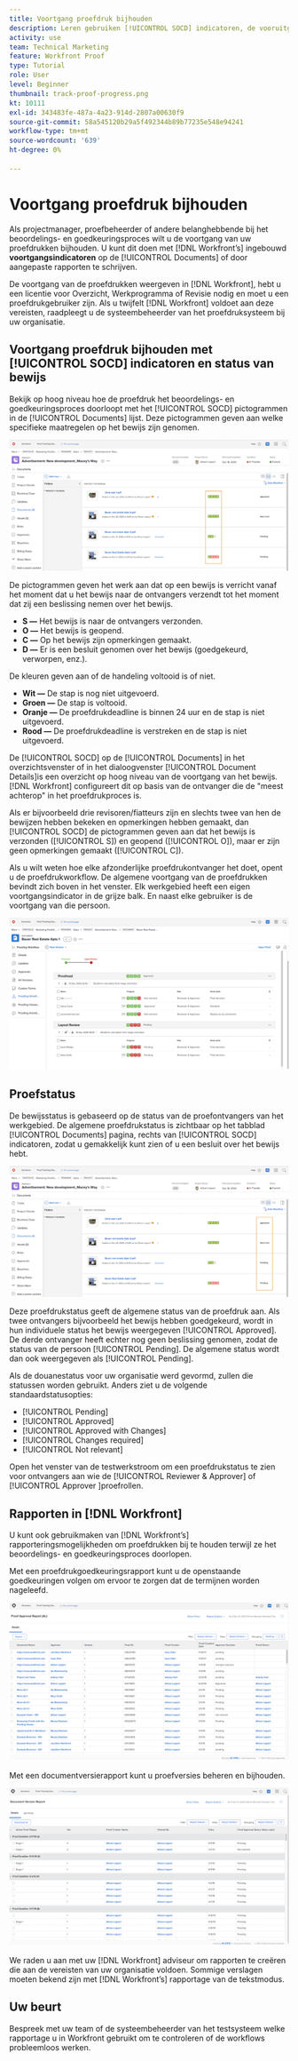 ```yaml
---
title: Voortgang proefdruk bijhouden
description: Leren gebruiken [!UICONTROL SOCD] indicatoren, de vooruitgang van het bewijs en verslagen om de vooruitgang van een bewijs in [!DNL  Workfront].
activity: use
team: Technical Marketing
feature: Workfront Proof
type: Tutorial
role: User
level: Beginner
thumbnail: track-proof-progress.png
kt: 10111
exl-id: 343483fe-487a-4a23-914d-2807a00630f9
source-git-commit: 58a545120b29a5f492344b89b77235e548e94241
workflow-type: tm+mt
source-wordcount: '639'
ht-degree: 0%

---
```


# Voortgang proefdruk bijhouden

Als projectmanager, proefbeheerder of andere belanghebbende bij het beoordelings- en goedkeuringsproces wilt u de voortgang van uw proefdrukken bijhouden. U kunt dit doen met [!DNL Workfront’s] ingebouwd **voortgangsindicatoren** op de [!UICONTROL Documents] of door aangepaste rapporten te schrijven.

De voortgang van de proefdrukken weergeven in [!DNL Workfront], hebt u een licentie voor Overzicht, Werkprogramma of Revisie nodig en moet u een proefdrukgebruiker zijn. Als u twijfelt [!DNL Workfront] voldoet aan deze vereisten, raadpleegt u de systeembeheerder van het proefdruksysteem bij uw organisatie.

## Voortgang proefdruk bijhouden met [!UICONTROL SOCD] indicatoren en status van bewijs

Bekijk op hoog niveau hoe de proefdruk het beoordelings- en goedkeuringsproces doorloopt met het [!UICONTROL SOCD] pictogrammen in de [!UICONTROL Documents] lijst. Deze pictogrammen geven aan welke specifieke maatregelen op het bewijs zijn genomen.

![Een afbeelding van de [!UICONTROL Documents] lijst in een [!DNL  Workfront] met de [!UICONTROL SOCD] gemarkeerde pictogrammen.](assets/manage-proofs-socd.png)

De pictogrammen geven het werk aan dat op een bewijs is verricht vanaf het moment dat u het bewijs naar de ontvangers verzendt tot het moment dat zij een beslissing nemen over het bewijs.

* **S —** Het bewijs is naar de ontvangers verzonden.
* **O —** Het bewijs is geopend.
* **C —** Op het bewijs zijn opmerkingen gemaakt.
* **D —** Er is een besluit genomen over het bewijs (goedgekeurd, verworpen, enz.).

De kleuren geven aan of de handeling voltooid is of niet.

* **Wit —** De stap is nog niet uitgevoerd.
* **Groen —** De stap is voltooid.
* **Oranje —** De proefdrukdeadline is binnen 24 uur en de stap is niet uitgevoerd.
* **Rood —** De proefdrukdeadline is verstreken en de stap is niet uitgevoerd.

De [!UICONTROL SOCD] op de [!UICONTROL Documents] in het overzichtsvenster of in het dialoogvenster [!UICONTROL Document Details]is een overzicht op hoog niveau van de voortgang van het bewijs. [!DNL Workfront] configureert dit op basis van de ontvanger die de &quot;meest achterop&quot; in het proefdrukproces is.

Als er bijvoorbeeld drie revisoren/fiatteurs zijn en slechts twee van hen de bewijzen hebben bekeken en opmerkingen hebben gemaakt, dan [!UICONTROL SOCD] de pictogrammen geven aan dat het bewijs is verzonden ([!UICONTROL S]) en geopend ([!UICONTROL O]), maar er zijn geen opmerkingen gemaakt ([!UICONTROL C]).

Als u wilt weten hoe elke afzonderlijke proefdrukontvanger het doet, opent u de proefdrukworkflow. De algemene voortgang van de proefdrukken bevindt zich boven in het venster. Elk werkgebied heeft een eigen voortgangsindicator in de grijze balk.  En naast elke gebruiker is de voortgang van die persoon.

![Een afbeelding van de [!UICONTROL Proofing Workflow] van een document.](assets/manage-proofs-socd-in-proofing-workflow-window.png)

## Proefstatus

De bewijsstatus is gebaseerd op de status van de proefontvangers van het werkgebied. De algemene proefdrukstatus is zichtbaar op het tabblad [!UICONTROL Documents] pagina, rechts van [!UICONTROL SOCD] indicatoren, zodat u gemakkelijk kunt zien of u een besluit over het bewijs hebt.

![Een afbeelding van de [!UICONTROL Documents] lijst in een [!DNL  Workfront] project met de algemene proefstatus gemarkeerd.](assets/manage-proofs-overall-status.png)

Deze proefdrukstatus geeft de algemene status van de proefdruk aan. Als twee ontvangers bijvoorbeeld het bewijs hebben goedgekeurd, wordt in hun individuele status het bewijs weergegeven [!UICONTROL Approved]. De derde ontvanger heeft echter nog geen beslissing genomen, zodat de status van de persoon [!UICONTROL Pending]. De algemene status wordt dan ook weergegeven als [!UICONTROL Pending].

Als de douanestatus voor uw organisatie werd gevormd, zullen die statussen worden gebruikt. Anders ziet u de volgende standaardstatusopties:

* [!UICONTROL Pending]
* [!UICONTROL Approved]
* [!UICONTROL Approved with Changes]
* [!UICONTROL Changes required]
* [!UICONTROL Not relevant]

Open het venster van de testwerkstroom om een proefdrukstatus te zien voor ontvangers aan wie de [!UICONTROL Reviewer & Approver] of [!UICONTROL Approver ]proefrollen.

## Rapporten in [!DNL Workfront]

U kunt ook gebruikmaken van [!DNL Workfront’s] rapporteringsmogelijkheden om proefdrukken bij te houden terwijl ze het beoordelings- en goedkeuringsproces doorlopen.

Met een proefdrukgoedkeuringsrapport kunt u de openstaande goedkeuringen volgen om ervoor te zorgen dat de termijnen worden nageleefd.

![Afbeelding van een proefdrukgoedkeuringsrapport in [!DNL  Workfront].](assets/proof-approval-report.png)

Met een documentversierapport kunt u proefversies beheren en bijhouden.

![Een afbeelding van een documentversierapport in [!DNL  Workfront].](assets/document-version-report.png)

We raden u aan met uw [!DNL Workfront] adviseur om rapporten te creëren die aan de vereisten van uw organisatie voldoen. Sommige verslagen moeten bekend zijn met [!DNL Workfront’s] rapportage van de tekstmodus.

## Uw beurt

Bespreek met uw team of de systeembeheerder van het testsysteem welke rapportage u in Workfront gebruikt om te controleren of de workflows probleemloos werken.

<!--
### Learn more
* Learn to create reports in [!DNL Workfront] with the Basic Report Creation course.
* View progress and status of a proof
* View activity on a proof within [!DNL Workfront]
-->

